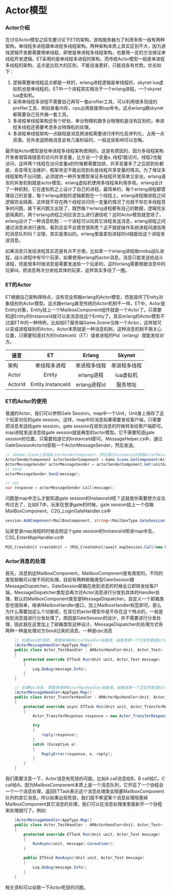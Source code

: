 # Actor模型
### Actor介绍
在讨论Actor模型之前先要讨论下ET的架构，游戏服务器为了利用多核一般有两种架构，单线程多进程跟单进程多线程架构。两种架构本质上其实区别不大，因为游戏逻辑开发都需要用单线程，即使是单进程多线程架构，也要用一定的方法保证单线程开发逻辑。ET采用的是单线程多进程的架构，而传统Actor模型一般是单进程多线程的架构，这点是比较大的区别，不能说谁更好，只能说各有优势。优劣如下：  
1. 逻辑需要单线程这点都是一样的，erlang进程逻辑是单线程的，skynet lua虚拟机也是单线程的。ET中一个进程其实相当于一个erlang进程，一个skynet lua虚拟机。  
2. 采用单线程多进程不需要自己再写一套profiler工具，可以利用很多现成的profiler工具，例如查看内存，cpu占用直接用top命令，这点erlang跟skynet都需要自己另外搞一套工具。  
3. 多进程单线程架构还有个好处，单台物理机跟多台物理机是没有区别的，单进程多线程还需要考虑多台物理机的处理。  
4. 多进程单线程架构一点缺陷是消息跨进程需要进行序列化反序列化，占用一点资源。另外发送网络消息会有几毫秒延时。一般这些影响可以忽略。  

最开始Actor模型是给单进程多线程架构使用的，这是有原因的，因为多线程架构开发者很容易随意的访问共享变量，比方说一个变量a, 线程1能访问，线程2也能访问，这样两个线程在访问变量a的时候都需要加锁，共享变量多了之后锁到处都是，会变得无法维护，框架肯定不能出现到处是线程共享变量的情况。为了保证多线程架构不出问题，必须提供一种开发模型保证多线程开发简单又安全。erlang语言的并发机制就是actor模型。erlang虚拟机使用多线程来利用多核。erlang设计了一种机制，它在虚拟机之上设计了自己的进程。最简单的，每个erlang进程都管理自己的变量，每个erlang进程的逻辑都跑在一个线程上，erlang进程跟进程之间逻辑完全隔离，这样就不存在两个线程访问同一变量的情况了也就不存在多线程竞争的问题。接下来问题又出现了，既然每个erlang进程都有自己的数据，逻辑完全是隔离的，两个erlang进程之间应该怎么进行通信呢？这时Actor模型就登场了。erlang设计了一种消息机制：一个进程可以向其它进程发送消息，erlang进程之间通过消息来进行通信，看到这会不会感觉很熟悉？这不就是操作系统进程间通信用的消息队列吗？没错，其实是类似的。erlang里面拿到进程的id就能给这个进程发送消息。   

如果消息只发给进程其实还是有点不方便。比如拿一个erlang进程做moba战队进程，战斗进程中有10个玩家，如果使用erlang的actor消息，消息只能发送给战斗进程，但是很多时候消息是需要发送给一个玩家的，这时erlang需要根据消息中的玩家Id，把消息再次分发给具体的玩家，这样其实多绕了一圈。

### ET的Actor
ET根据自己架构得特点，没有完全照搬erlang的Actor模型，而是提供了Entity对象级别的Actor模型。这点跟erlang甚至传统的Actor机制不一样。ET中，Actor是Entity对象，Entity挂上一个MailboxComponent组件就是一个Actor了。只需要知道Entity的InstanceId就可以发消息给这个Entity了。其实erlang的Actor模型不过是ET中的一种特例，比如给ET服务端Game.Scene当做一个Actor，这样就可以变成进程级别的Actor。Actor本质就是一种消息机制，这种消息机制不用关心位置，只需要知道对方的InstanceId（ET）或者进程的Pid（erlang）就能发给对方。

| 语言 | ET | Erlang | Skynet |
| -- | :--: | :--: | :--: |
| 架构 |  单线程多进程 | 单进程多线程 | 单进程多线程 |
| Actor |  Entity | erlang进程 | lua虚拟机 |
| ActorId |  Entity.InstanceId | erlang进程Id | 服务地址 |

### ET的Actor的使用
普通的Actor，我们可以参照Gate Session。map中一个Unit，Unit身上保存了这个玩家对应的gate session。这样，map中的消息如果需要发给客户端，只需要把消息发送给gate session，gate session在收到消息的时候转发给客户端即可。map进程发送消息给gate session就是典型的actor模型。它不需要知道gate session的位置，只需要知道它的InstanceId即可。MessageHelper.cs中，通过GateSessionActorId获取一个ActorMessageSender，然后发送。
```csharp
// 从Game.Scene上获取ActorSenderComponent，然后通过InstanceId获取ActorMessageSender
ActorSenderComponent actorSenderComponent = Game.Scene.GetComponent<ActorSenderComponent>();
ActorMessageSender actorMessageSender = actorSenderComponent.Get(unitGateComponent.GateSessionActorId);
// send
actorMessageSender.Send(message);

// rpc
var response = actorMessageSender.Call(message);
```

问题是map中怎么才能知道gate session的InstanceId呢？这就是你需要想方设法传过去了，比如ET中，玩家在登录gate的时候，gate session挂上一个信箱MailBoxComponent，C2G_LoginGateHandler.cs中
```csharp
session.AddComponent<MailBoxComponent, string>(MailboxType.GateSession);
```
玩家登录map进程的时候会把这个gate session的InstanceId带进map中去，C2G_EnterMapHandler.cs中
```csharp
M2G_CreateUnit createUnit = (M2G_CreateUnit)await mapSession.Call(new G2M_CreateUnit() { PlayerId = player.Id, GateSessionId = session.InstanceId });
```

### Actor消息的处理
首先，消息到达MailboxComponent，MailboxComponent是有类型的，不同的类型邮箱可以做不同的处理。目前有两种邮箱类型GateSession跟MessageDispatcher。GateSession邮箱在收到消息的时候会立即转发给客户端，MessageDispatcher类型会再次对Actor消息进行分发到具体的Handler处理，默认的MailboxComponent类型是MessageDispatcher。自定义一个邮箱类型也很简单，继承IMailboxHandler接口，加上MailboxHandler标签即可。那么为什么需要加这么个功能呢，在其它的actor模型中是不存在这个特点的，一般是收到消息就进行分发处理了。原因是GateSession的设计，并不需要进行分发处理，因此我在这里加上了邮箱类型这种设计。MessageDispatcher的处理方式有两种一种是处理对方Send过来的消息，一种是rpc消息  
```csharp
    // 处理Send的消息, 需要继承AMActorHandler抽象类，抽象类第一个泛型参数是Actor的类型，第二个参数是消息的类型
	[ActorMessageHandler(AppType.Map)]
	public class Actor_TestHandler : AMActorHandler<Unit, Actor_Test>
	{
		protected override ETTask Run(Unit unit, Actor_Test message)
		{
			Log.Debug(message.Info);
		}
	}

    // 处理Rpc消息, 需要继承AMActorRpcHandler抽象类，抽象类第一个泛型参数是Actor的类型，第二个参数是消息的类型，第三个参数是返回消息的类型
    [ActorMessageHandler(AppType.Map)]
	public class Actor_TransferHandler : AMActorRpcHandler<Unit, Actor_TransferRequest, Actor_TransferResponse>
	{
		protected override async ETTask Run(Unit unit, Actor_TransferRequest message, Action<Actor_TransferResponse> reply)
		{
			Actor_TransferResponse response = new Actor_TransferResponse();

			try
			{
				reply(response);
			}
			catch (Exception e)
			{
				ReplyError(response, e, reply);
			}
		}
	}
```

我们需要注意一下，Actor消息有死锁的可能，比如A call消息给B，B call给C，C call给A。因为MailboxComponent本质上是一个消息队列，它开启了一个协程会一个一个消息处理，返回ETTask表示这个消息处理类会阻塞MailboxComponent队列的其它消息。所以如果出现死锁，我们就不希望某个消息处理阻塞掉MailboxComponent其它消息的处理，我们可以在消息处理类里面新开一个协程来处理就行了。例如:
```csharp
	[ActorMessageHandler(AppType.Map)]
	public class Actor_TestHandler : AMActorHandler<Unit, Actor_Test>
	{
		protected override ETTask Run(Unit unit, Actor_Test message)
		{
			RunAsync(unit, message).Coroutine();
		}

        public ETVoid RunAsync(Unit unit, Actor_Test message)
        {
            Log.Debug(message.Info);
        }
	}
```
相关资料可以谷歌一下Actor死锁的问题。


